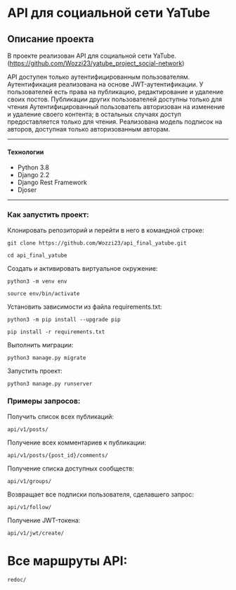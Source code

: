 # API для социальной сети YaTube

## Описание проекта
В проекте реализован API для социальной сети YaTube.  (https://github.com/Wozzi23/yatube_project_social-network)

API доступен только аутентифицированным пользователям.  Аутентификация реализована на основе JWT-аутентификации. У пользователей есть права на публикацию, редактирование и удаление своих постов. Публикации других пользователей доступны только для чтения  Аутентифицированный пользователь авторизован на изменение и удаление своего контента; в остальных случаях доступ предоставляется только для чтения. Реализована модель подписок на авторов, доступная только авторизованным авторам.

------------

#### Технологии

- Python 3.8
- Django 2.2
- Django Rest Framework
- Djoser

------------



### Как запустить проект:

Клонировать репозиторий и перейти в него в командной строке:

```
git clone https://github.com/Wozzi23/api_final_yatube.git
```

```
cd api_final_yatube
```

Cоздать и активировать виртуальное окружение:

```
python3 -m venv env
```

```
source env/bin/activate
```

Установить зависимости из файла requirements.txt:

```
python3 -m pip install --upgrade pip
```

```
pip install -r requirements.txt
```

Выполнить миграции:

```
python3 manage.py migrate
```

Запустить проект:

```
python3 manage.py runserver
```

### Примеры запросов:

Получить список всех публикаций:
```
api/v1/posts/
```
Получение всех комментариев к публикации:
```
api/v1/posts/{post_id}/comments/
```
Получение списка доступных сообществ:
```
api/v1/groups/
```
Возвращает все подписки пользователя, сделавшего запрос:
```
api/v1/follow/
```
Получение JWT-токена:
```
api/v1/jwt/create/
```

# Все маршруты API:
```
redoc/
```